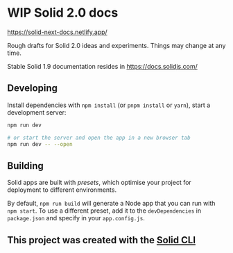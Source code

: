 # WIP Solid 2.0 docs

https://solid-next-docs.netlify.app/

Rough drafts for Solid 2.0 ideas and experiments. Things may change at any time.

Stable Solid 1.9 documentation resides in https://docs.solidjs.com/

## Developing

Install dependencies with `npm install` (or `pnpm install` or `yarn`), start a
development server:

```bash
npm run dev

# or start the server and open the app in a new browser tab
npm run dev -- --open
```

## Building

Solid apps are built with _presets_, which optimise your project for deployment
to different environments.

By default, `npm run build` will generate a Node app that you can run with
`npm start`. To use a different preset, add it to the `devDependencies` in
`package.json` and specify in your `app.config.js`.

## This project was created with the [Solid CLI](https://solid-cli.netlify.app)
